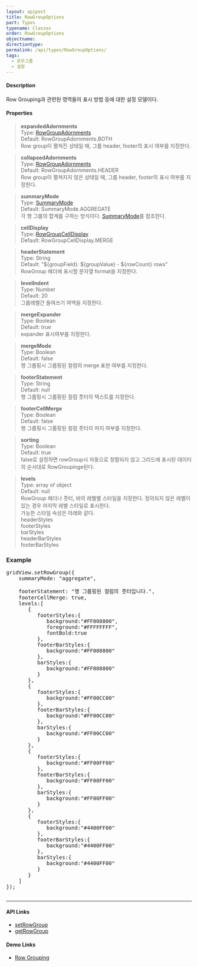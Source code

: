 ```yaml
---
layout: apipost
title: RowGroupOptions
part: Types
typename: Classes
order: RowGroupOptions
objectname: 
directiontype: 
permalink: /api/types/RowGroupOptions/
tags:
  - 로우그룹
  - 설정
---
```



#### Description

 Row Grouping과 관련된 영역들의 표시 방법 등에 대한 설정 모델이다.

#### Properties

> **expandedAdornments**    
> Type: [RowGroupAdornments](/api/types/RowGroupAdornments)     
> Default: RowGroupAdornments.BOTH     
> Row group이 펼쳐진 상태일 때, 그룹 header, footer의 표시 여부를 지정한다.     

> **collapsedAdornments**    
> Type: [RowGroupAdornments](/api/types/RowGroupAdornments)     
> Default: RowGroupAdornments.HEADER       
> Row group이 펼쳐지지 않은 상태일 때, 그룹 header, footer의 표시 여부를 지정한다.     

> **summaryMode**    
> Type: [SummaryMode](/api/types/SummaryMode)    
> Default: SummaryMode.AGGREGATE    
> 각 행 그룹의 합계를 구하는 방식이다. [SummaryMode](/api/types/SummaryMode)를 참조한다.   

> **cellDisplay**    
> Type: [RowGroupCellDisplay](/api/types/RowGroupCellDisplay)    
> Default: RowGroupCellDisplay.MERGE    

> **headerStatement**    
> Type: String  
> Default: "${groupField}: ${groupValue} - ${rowCount} rows"  
> RowGroup 헤더에 표시할 문자열 format을 지정한다.  

> **levelIndent**  
> Type: Number    
> Default: 20  
> 그룹레벨간 들여쓰기 여백을 지정한다.  

> **mergeExpander**  
> Type: Boolean   
> Default: true  
> expander 표시여부를 지정한다.  

> **mergeMode**  
> Type: Boolean  
> Default: false  
> 행 그룹핑시 그룹핑된 컬럼의 merge 표현 여부를 지정한다.  

> **footerStatement**  
> Type: String  
> Default: null  
> 행 그룹핑시 그룹핑된 컬럼 풋터의 텍스트를 지정한다.   

> **footerCellMerge**  
> Type: Boolean  
> Default: false  
> 행 그룹핑시 그룹핑된 컬럼 풋터의 머지 여부를 지정한다.  

> **sorting**  
> Type: Boolean  
> Default: true  
> false로 설정하면 rowGroup시 자동으로 정렬되지 않고 그리드에 표시된 데이터의 순서대로 RowGroupinge된다.    

> **levels**  
> Type: array of object   
> Default: null     
> RowGroup 헤더나 풋터, 바의 레벨별 스타일을 지정한다. 정의되지 않은 레벨이 있는 경우 마지막 레벨 스타일로 표시한다.     
> 가능한 스타일 속성은 아래와 같다.  
> headerStyles  
> footerStyles  
> barStyles  
> headerBarStyles  
> footerBarStyles     


### Example  

<pre class="prettyprint">
gridView.setRowGroup({
    summaryMode: "aggregate",

    footerStatement: "행 그룹핑된 컬럼의 풋터입니다.",
    footerCellMerge: true,
	levels:[  
	   {  
		  footerStyles:{  
			 background:"#FF008800",
			 foreground:"#FFFFFFFF",
			 fontBold:true
		  },
		  footerBarStyles:{  
			 background:"#FF008800"
		  },
		  barStyles:{  
			 background:"#FF008800"
		  }
	   },
	   {  
		  footerStyles:{  
			 background:"#FF00CC00"
		  },
		  footerBarStyles:{  
			 background:"#FF00CC00"
		  },
		  barStyles:{  
			 background:"#FF00CC00"
		  }
	   },
	   {  
		  footerStyles:{  
			 background:"#FF00FF00"
		  },
		  footerBarStyles:{  
			 background:"#FF00FF00"
		  },
		  barStyles:{  
			 background:"#FF00FF00"
		  }
	   },
	   {  
		  footerStyles:{  
			 background:"#4400FF00"
		  },
		  footerBarStyles:{  
			 background:"#4400FF00"
		  },
		  barStyles:{  
			 background:"#4400FF00"
		  }
	   }
	]	
});

</pre>

---

#### API Links

* [setRowGroup](/api/GridBase/setRowGroup/)  
* [getRowGroup](/api/GridBase/getRowGroup/)  

#### Demo Links

* [Row Grouping](http://demo.realgrid.com/RowGroup/RowGrouping/)
